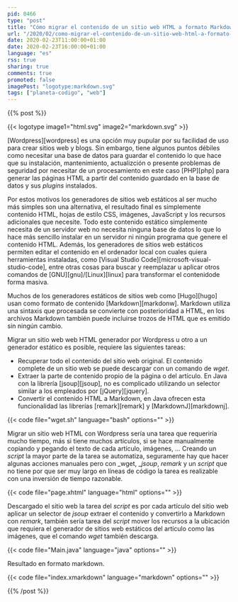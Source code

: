 ```yaml
---
pid: 0466
type: "post"
title: "Cómo migrar el contenido de un sitio web HTML a formato Markdown (de Wordpress a generador estático)"
url: "/2020/02/como-migrar-el-contenido-de-un-sitio-web-html-a-formato-markdown-de-wordpress-a-generador-estatico/"
date: 2020-02-23T11:00:00+01:00
date: 2020-02-23T16:00:00+01:00
language: "es"
rss: true
sharing: true
comments: true
promoted: false
imagePost: "logotype:markdown.svg"
tags: ["planeta-codigo", "web"]
---
```


{{% post %}}

{{< logotype image1="html.svg" image2="markdown.svg" >}}

[Wordpress][wordpress] es una opción muy pupular por su facilidad de uso para crear sitios web y blogs. Sin embargo, tiene algunos puntos débiles como necesitar una base de datos para guardar el contenido lo que hace que su instalación, mantenimiento, actualizción o presente problemas de seguridad por necesitar de un procesamiento en este caso [PHP][php] para generar las páginas HTML a partir del contenido guardado en la base de datos y sus _plugins_ instalados.

Por estos motivos los generadores de sitios web estáticos al ser mucho más simples son una alternativa, el resultado final es simplemente contenido HTML, hojas de estilo CSS, imágenes, JavaScript y los recursos adicionales que necesite. Todo este contenido estático simplemente necesita de un servidor web no necesita ninguna base de datos lo que lo hace más sencillo instalar en un servidor ni ningún programa que genere el contenido HTML. Además, los generadores de sitios web estáticos permiten editar el contenido en el ordenador local con cuales quiera herramientas instaladas, como [Visual Studio Code][microsoft-visual-studio-code], entre otras cosas para buscar y reemplazar u aplicar otros comandos de [GNU][gnu]/[Linux][linux] para transformar el contenidode forma masiva.

Muchos de los generadores estáticos de sitios web como [Hugo][hugo] usan como formato de contenido [Markdown][markdonw]. Markdown utiliza una sintaxis que procesada se convierte con posterioridad a HTML, en los archivos Markdown también puede incluirse trozos de HTML que es emitido sin ningún cambio.

Migrar un sitio web web HTML generador por Wordpress u otro a un generador estático es posible, requiere las siguientes tareas:

* Recuperar todo el contenido del sitio web original. El contenido complete de un sitio web se puede descargar con un comando de _wget_.
* Extraer la parte de contenido propio de la página o del artículo. En Java con la librería [jsoup][jsoup], no es complicado utilizando un selector similar a los empleados por [jQuery][jquery].
* Convertir el contenido HTML a Markdown, en Java ofrecen esta funcionalidad las librerías [remark][remark] y [MarkdownJ][markdownj].

{{< code file="wget.sh" language="bash" options="" >}}

Migrar un sitio web HTML con Wordpress sería una tarea que requeriría mucho tiempo, más si tiene muchos artículos, si se hace manualmente copiando y pegando el texto de cada artículo, imágenes, ... Creando un _script_ la mayor parte de la tarea se automatiza, seguramente hay que hacer algunas acciones manuales pero con _wget, __jsoup_, _remark_ y un _script_ que no tiene por que ser muy largo en líneas de código la tarea es realizable con una inversión de tiempo razonable.

{{< code file="page.xhtml" language="html" options="" >}}

Descargado el sitio web la tarea del _script_ es por cada artículo del sitio web aplicar un selector de _jsoup_ extraer el contenido y convertirlo a Markdown con _remark_, también sería tarea del _script_ mover los recursos a la ubicación que requiera el generador de sitios web estáticos del artículo como las imágenes, que el comando _wget_ también descarga.

{{< code file="Main.java" language="java" options="" >}}

Resultado en formato markdown.

{{< code file="index.xmarkdown" language="markdown" options="" >}}

{{% /post %}}
